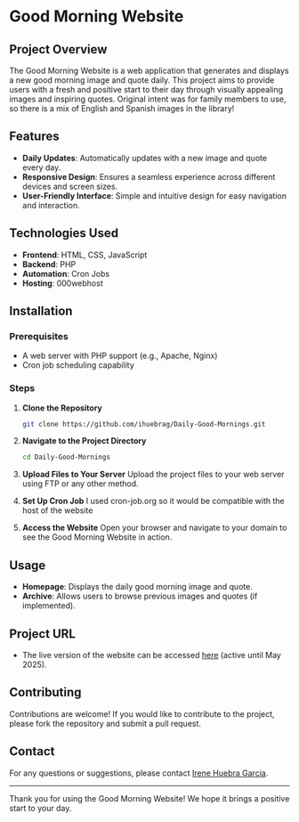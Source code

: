 # Good Morning Website

## Project Overview

The Good Morning Website is a web application that generates and displays a new good morning image and quote daily. This project aims to provide users with a fresh and positive start to their day through visually appealing images and inspiring quotes.
Original intent was for family members to use, so there is a mix of English and Spanish images in the library!

## Features

- **Daily Updates**: Automatically updates with a new image and quote every day.
- **Responsive Design**: Ensures a seamless experience across different devices and screen sizes.
- **User-Friendly Interface**: Simple and intuitive design for easy navigation and interaction.

## Technologies Used

- **Frontend**: HTML, CSS, JavaScript
- **Backend**: PHP
- **Automation**: Cron Jobs
- **Hosting**: 000webhost

## Installation

### Prerequisites

- A web server with PHP support (e.g., Apache, Nginx)
- Cron job scheduling capability

### Steps

1. **Clone the Repository**
   ```bash
   git clone https://github.com/ihuebrag/Daily-Good-Mornings.git
   ```
2. **Navigate to the Project Directory**
   ```bash
   cd Daily-Good-Mornings
   ```
3. **Upload Files to Your Server**
   Upload the project files to your web server using FTP or any other method.

4. **Set Up Cron Job**
   I used cron-job.org so it would be compatible with the host of the website

5. **Access the Website**
   Open your browser and navigate to your domain to see the Good Morning Website in action.

## Usage

- **Homepage**: Displays the daily good morning image and quote.
- **Archive**: Allows users to browse previous images and quotes (if implemented).

## Project URL

- The live version of the website can be accessed [here](https://goodmorningmom.000webhostapp.com) (active until May 2025).

## Contributing

Contributions are welcome! If you would like to contribute to the project, please fork the repository and submit a pull request.

## Contact

For any questions or suggestions, please contact [Irene Huebra Garcia](mailto:irene@huebra.es).

---

Thank you for using the Good Morning Website! We hope it brings a positive start to your day.
